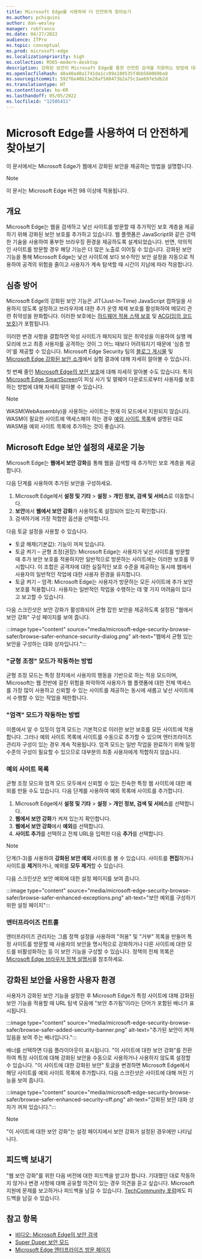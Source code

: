 ```yaml
---
title: Microsoft Edge를 사용하여 더 안전하게 찾아보기
ms.author: pchiquini
author: dan-wesley
manager: robfranco
ms.date: 04/27/2022
audience: ITPro
ms.topic: conceptual
ms.prod: microsoft-edge
ms.localizationpriority: high
ms.collection: M365-modern-desktop
description: 강화된 보안이 Microsoft Edge를 통한 안전한 검색을 지원하는 방법에 대해 알아봅니다.
ms.openlocfilehash: 48a40a40a1741da1cc89a180535f4bb568060ba8
ms.sourcegitcommit: 592f6e40b13e28af588473b2a75c3ae697e5db2d
ms.translationtype: HT
ms.contentlocale: ko-KR
ms.lasthandoff: 05/05/2022
ms.locfileid: "12505411"
---
```

# <a name="browse-more-safely-with-microsoft-edge"></a>Microsoft Edge를 사용하여 더 안전하게 찾아보기

이 문서에서는 Microsoft Edge가 웹에서 강화된 보안을 제공하는 방법을 설명합니다.

> [!NOTE]
> 이 문서는 Microsoft Edge 버전 98 이상에 적용됩니다.

## <a name="overview"></a>개요

Microsoft Edge는 웹을 검색하고 낯선 사이트를 방문할 때 추가적인 보호 계층을 제공하기 위해 강화된 보안 보호를 추가하고 있습니다. 웹 플랫폼은 JavaScript와 같은 강력한 기술을 사용하여 풍부한 브라우징 환경을 제공하도록 설계되었습니다. 반면, 악의적인 사이트를 방문할 경우 해당 기능은 더 많은 노출로 이어질 수 있습니다. 강화된 보안 기능을 통해 Microsoft Edge는 낯선 사이트에 보다 보수적인 보안 설정을 자동으로 적용하여 공격의 위험을 줄이고 사용자가 계속 탐색할 때 시간이 지남에 따라 적응합니다.

## <a name="defense-in-depth"></a>심층 방어

Microsoft Edge의 강화된 보안 기능은 JIT(Just-In-Time) JavaScript 컴파일을 사용하지 않도록 설정하고 브라우저에 대한 추가 운영 체제 보호를 활성화하여 메모리 관련 취약성을 완화합니다. 이러한 보호에는 [하드웨어 적용 스택 보호](https://techcommunity.microsoft.com/t5/windows-kernel-internals-blog/developer-guidance-for-hardware-enforced-stack-protection/ba-p/2163340) 및 [ACG(임의 코드 보호)](/microsoft-365/security/defender-endpoint/exploit-protection-reference?view=o365-worldwide#arbitrary-code-guard)가 포함됩니다.

이러한 변경 사항을 결합하면 악성 사이트가 패치되지 않은 취약성을 이용하여 실행 메모리에 쓰고 최종 사용자를 공격하는 것이 그 어느 때보다 어려워지기 때문에 '심층 방어'를 제공할 수 있습니다. Microsoft Edge Security 팀의 [블로그 게시물](https://microsoftedge.github.io/edgevr/posts/Super-Duper-Secure-Mode) 및 [Microsoft Edge 강화된 보안 소개](https://microsoftedge.github.io/edgevr/posts/Introducing-Enhanced-Security-for-Microsoft-Edge/)에서 실험 결과에 대해 자세히 알아볼 수 있습니다.

첫 번째 줄인 [Microsoft Edge의 보안 보호](/deployedge/ms-edge-security-for-business)에 대해 자세히 알아볼 수도 있습니다. 특히 [Microsoft Edge SmartScreen](/deployedge/microsoft-edge-security-smartscreen)이 피싱 사기 및 멀웨어 다운로드로부터 사용자를 보호하는 방법에 대해 자세히 알아볼 수 있습니다.

> [!NOTE]
> WASM(WebAssembly)을 사용하는 사이트는 현재 이 모드에서 지원되지 않습니다. WASM이 필요한 사이트에 액세스해야 하는 경우 [예외 사이트 목록](#exception-site-list)에 설명된 대로 WASM을 예외 사이트 목록에 추가하는 것이 좋습니다.

## <a name="whats-new-in-microsoft-edge-security-settings"></a>Microsoft Edge 보안 설정의 새로운 기능

Microsoft Edge는 **웹에서 보안 강화**를 통해 웹을 검색할 때 추가적인 보호 계층을 제공합니다.

다음 단계를 사용하여 추가된 보안을 구성하세요.

1. Microsoft Edge에서 **설정 및 기타** > **설정** > **개인 정보, 검색 및 서비스**로 이동합니다.
2. **보안**에서 **웹에서 보안 강화**가 사용하도록 설정되어 있는지 확인합니다.
3. 검색하기에 가장 적합한 옵션을 선택합니다.

다음 토글 설정을 사용할 수 있습니다.

- 토글 해제(기본값): 기능이 꺼져 있습니다.
- 토글 켜기 – 균형 조정(권장): Microsoft Edge는 사용자가 낯선 사이트를 방문할 때 추가 보안 보호를 적용하지만 일반적으로 방문하는 사이트에는 이러한 보호를 무시합니다. 이 조합은 공격자에 대한 실질적인 보호 수준을 제공하는 동시에 웹에서 사용자의 일반적인 작업에 대한 사용자 환경을 유지합니다.
- 토글 켜기 – 엄격: Microsoft Edge는 사용자가 방문하는 모든 사이트에 추가 보안 보호를 적용합니다. 사용자는 일반적인 작업을 수행하는 데 몇 가지 어려움이 있다고 보고할 수 있습니다.

다음 스크린샷은 보안 강화가 활성화되어 균형 잡힌 보안을 제공하도록 설정된 "웹에서 보안 강화" 구성 페이지를 보여 줍니다.

:::image type="content" source="media/microsoft-edge-security-browse-safer/browse-safer-enhance-security-dialog.png" alt-text="웹에서 균형 있는 보안을 구성하는 대화 상자입니다.":::

### <a name="how-balanced-mode-works"></a>"균형 조정" 모드가 작동하는 방법

균형 조정 모드는 특정 장치에서 사용자의 행동을 기반으로 하는 적응 모드이며, Microsoft는 웹 전반에 걸친 위험을 파악하여 사용자가 웹 플랫폼에 대한 전체 액세스를 가장 많이 사용하고 신뢰할 수 있는 사이트를 제공하는 동시에 새롭고 낯선 사이트에서 수행할 수 있는 작업을 제한합니다.

### <a name="how-strict-mode-works"></a>"엄격" 모드가 작동하는 방법

이름에서 알 수 있듯이 엄격 모드는 기본적으로 이러한 보안 보호를 모든 사이트에 적용합니다. 그러나 예외 사이트 목록에 사이트를 수동으로 추가할 수 있으며 엔터프라이즈 관리자 구성이 있는 경우 계속 적용됩니다. 엄격 모드는 일반 작업을 완료하기 위해 일정 수준의 구성이 필요할 수 있으므로 대부분의 최종 사용자에게 적합하지 않습니다.

### <a name="exception-site-list"></a>예외 사이트 목록

균형 조정 모드와 엄격 모드 모두에서 신뢰할 수 있는 친숙한 특정 웹 사이트에 대한 예외를 만들 수도 있습니다. 다음 단계를 사용하여 예외 목록에 사이트를 추가합니다.

1. Microsoft Edge에서 **설정 및 기타** > **설정** > **개인 정보, 검색 및 서비스**를 선택합니다.
2. **웹에서 보안 강화**가 켜져 있는지 확인합니다.
3. **웹에서 보안 강화**에서 **예외**를 선택합니다.
4. **사이트 추가**를 선택하고 전체 URL을 입력한 다음 **추가**를 선택합니다.

> [!NOTE]
> 단계(1-3)를 사용하여 **강화된 보안 예외** 사이트를 볼 수 있습니다. 사이트를 **편집**하거나 사이트를 **제거**하거나, 예외를 **모두 제거**할 수 있습니다.

다음 스크린샷은 보안 예외에 대한 설정 페이지를 보여 줍니다.

:::image type="content" source="media/microsoft-edge-security-browse-safer/browse-safer-enhanced-exceptions.png" alt-text="보안 예외를 구성하기 위한 설정 페이지":::

### <a name="enterprise-controls"></a>엔터프라이즈 컨트롤

엔터프라이즈 관리자는 그룹 정책 설정을 사용하여 "허용" 및 "거부" 목록을 만들어 특정 사이트를 방문할 때 사용자의 보안을 명시적으로 강화하거나 다른 사이트에 대한 모드를 비활성화하는 등 이 보안 기능을 구성할 수 있습니다. 정책의 전체 목록은 [Microsoft Edge 브라우저 정책 설명서](/deployedge/microsoft-edge-policies)를 참조하세요.

## <a name="user-experience-with-enhanced-security"></a>강화된 보안을 사용한 사용자 환경

사용자가 강화된 보안 기능을 설정한 후 Microsoft Edge가 특정 사이트에 대해 강화된 보안 기능을 적용할 때 URL 탐색 모음에 "보안 추가됨"이라는 단어가 포함된 배너가 표시됩니다.

:::image type="content" source="media/microsoft-edge-security-browse-safer/browse-safer-added-security-banner.png" alt-text="추가된 보안이 켜져 있음을 보여 주는 배너입니다.":::

배너를 선택하면 다음 플라이아웃이 표시됩니다. "이 사이트에 대한 보안 강화"를 전환하여 특정 사이트에 대해 강화된 보안을 수동으로 사용하거나 사용하지 않도록 설정할 수 있습니다. "이 사이트에 대한 강화된 보안" 토글을 변경하면 Microsoft Edge에서 해당 사이트를 예외 사이트 목록에 추가합니다. 다음 스크린샷은 사이트에 대해 꺼진 기능을 보여 줍니다.  

:::image type="content" source="media/microsoft-edge-security-browse-safer/browse-safer-enhanced-security-off.png" alt-text="강화된 보안 대화 상자가 꺼져 있습니다.":::

> [!NOTE]
> "이 사이트에 대한 보안 강화"는 설정 페이지에서 보안 강화가 설정된 경우에만 나타납니다.

## <a name="send-us-feedback"></a>피드백 보내기

"웹 보안 강화"를 위한 다음 버전에 대한 피드백을 받고자 합니다. 기대했던 대로 작동하지 않거나 변경 사항에 대해 공유할 의견이 있는 경우 의견을 듣고 싶습니다. Microsoft 지원에 문제를 보고하거나 피드백을 남길 수 있습니다. [TechCommunity 포럼](https://techcommunity.microsoft.com/t5/enterprise/bd-p/EdgeInsiderEnterprise)에도 피드백을 남길 수 있습니다.

## <a name="see-also"></a>참고 항목

- [비디오: Microsoft Edge의 보안 검색](microsoft-edge-video-security-smartscreen.md)
- [Super Duper 보안 모드](https://microsoftedge.github.io/edgevr/posts/Super-Duper-Secure-Mode/)
- [Microsoft Edge 엔터프라이즈 방문 페이지](https://aka.ms/EdgeEnterprise)
